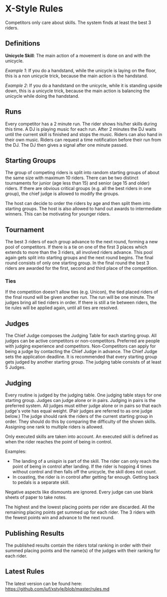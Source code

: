 # X-Style Rules
Competitors only care about skills.
The system finds at least the best 3 riders.

## Definitions

__Unicycle Skill__: The main action of a movement is done on and with the unicycle.

_Example 1_: If you do a handstand, while the unicycle is laying on the floor, this is a non unicycle trick, because the main action is the handstand.

_Example 2_: If you do a handstand on the unicycle, while it is standing upside down, this is a unicycle trick, because the main action is balancing the unicycle while doing the handstand.

## Runs
Every competitor has a 2 minute run.
The rider shows his/her skills during this time.
A DJ is playing music for each run.
After 2 minutes the DJ waits until the current skill is finished and stops the music. 
Riders can also hand in their own music.
Riders can request a time notification before their run from the DJ.
The DJ then gives a signal after one minute passed.

## Starting Groups
The group of competing riders is split into random starting groups of about the same size with maximum 10 riders.
There can be two distinct tournaments for junior (age less than 15) and senior (age 15 and older) riders.
If there are obvious critical groups (e.g. all the best riders in one group), the chief judge is allowed to modify the groups.

The host can decide to order the riders by age and then split them into starting groups.
The host is also allowed to hand out awards to intermediate winners.
This can be motivating for younger riders.

## Tournament
The best 3 riders of each group advance to the next round, forming a new pool of competitors.
If there is a tie on one of the first 3 places which extends to more than the 3 riders, all involved riders advance.
This pool again gets split into starting groups and the next round begins.
The final round consists of only one starting group.
In the final round the best 3 riders are awarded for the first, second and third place of the competition.

### Ties
If the competition doesn't allow ties (e.g. Unicon), the tied placed riders of the final round will be given another run.
The run will be one minute.
The judges bring all tied riders in order.
If there is still a tie between riders, the tie rules will be applied again, until all ties are resolved.

## Judges
The Chief Judge composes the Judging Table for each starting group.
All judges can be active competitors or non-competitors.
Preferred are people with judging experience and competitors.
Non-Competitors can apply for being a judge by contacting the Chief Judge in advance.
The Chief Judge sets the application deadline.
It is recommended that every starting group gets judged by another starting group.
The judging table consists of at least 5 Judges.

## Judging
Every routine is judged by the judging table.
One judging table stays for one starting group.
Judges can judge alone or in pairs.
Judging in pairs is the preferred system.
All judges must either judge alone or in pairs so that each judge's vote has equal weight.
(Pair judges are referred to as one judge below.)
The judge should rank the riders of the current starting group in order.
They should do this by comparing the difficulty of the shown skills.
Assigning one rank to multiple riders is allowed.

Only executed skills are taken into account.
An executed skill is defined as when the rider reaches the point of being in control.

Examples:

* The landing of a unispin is part of the skill.
The rider can only reach the point of being in control after landing.
If the rider is hopping 4 times without control and then falls off the unicycle, the skill does not count.
* In coasting, the rider is in control after getting far enough.
Getting back to pedals is a separate skill.

Negative aspects like dismounts are ignored.
Every judge can use blank sheets of paper to take notes.

The highest and the lowest placing points per rider are discarded.
All the remaining placing points get summed up for each rider.
The 3 riders with the fewest points win and advance to the next round.

## Publishing Results

The published results contain the riders total ranking in order with their summed placing points and the name(s) of the judges with their ranking for each rider.

## Latest Rules
The latest version can be found here: https://github.com/iuf/xstyle/blob/master/rules.md


